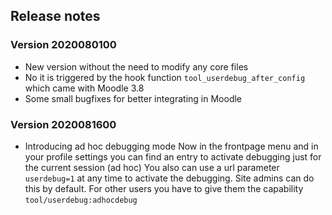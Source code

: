 ## Release notes

### Version 2020080100
* New version without the need to modify any core files
* No it is triggered by the hook function `tool_userdebug_after_config` which came with Moodle 3.8
* Some small bugfixes for better integrating in Moodle

### Version 2020081600
* Introducing ad hoc debugging mode
Now in the frontpage menu and in your profile settings you can find an entry to activate debugging just for the current session (ad hoc)
You also can use a url parameter `userdebug=1` at any time to activate the debugging.
Site admins can do this by default. For other users you have to give them the capability `tool/userdebug:adhocdebug`
